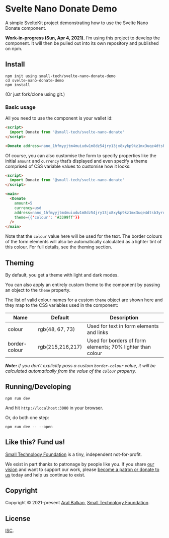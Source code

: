 # Svelte Nano Donate Demo

A simple SvelteKit project demonstrating how to use the Svelte Nano Donate component.

__Work-in-progress (Sun, Apr 4, 2021).__ I’m using this project to develop the component. It will then be pulled out into its own repository and published on npm.

## Install

```shell
npm init using small-tech/svelte-nano-donate-demo
cd svelte-nano-donate-demo
npm install
```

(Or just fork/clone using git.)

### Basic usage

All you need to use the component is your wallet id:

```html
<script>
  import Donate from '@small-tech/svelte-nano-donate'
</script>

<Donate address=nano_1hfmyyjtm4muiudw1m8dz54jry13jx8xykp9kz1mx3uqe4dtsb3yrdkjgy6g/>
```

Of course, you can also customise the form to specify properties like the initial `amount` and `currency` that’s displayed and even specify a theme comprised of CSS variable values to customise how it looks:

```html
<script>
  import Donate from '@small-tech/svelte-nano-donate'
</script>

<main>
  <Donate
    amount=5
    currency=usd
    address=nano_1hfmyyjtm4muiudw1m8dz54jry13jx8xykp9kz1mx3uqe4dtsb3yrdkjgy6g
    theme={{'colour': '#3399ff'}}
  />
</main>
```

Note that the `colour` value here will be used for the text. The border colours of the form elements will also be automatically calculated as a lighter tint of this colour. For full details, see the theming section.

## Theming

By default, you get a theme with light and dark modes.

You can also apply an entirely custom theme to the component by passing an object to the `theme` property.

The list of valid colour names for a custom `theme` object are shown here and they map to the CSS variables used in the component:

|Name | Default | Description |
|-------|-------| ---------- |
| colour | rgb(48, 67, 73) | Used for text in form elements and links |
| border-colour | rgb(215,216,217) | Used for borders of form elements; 70% lighter than colour |

___Note:__ if you don’t explicitly pass a custom `border-colour` value, it will be calculated automatically from the value of the `colour` property._


## Running/Developing

```shell
npm run dev
```

And hit `http://localhost:3000` in your browser.

Or, do both one step:

```shell
npm run dev -- --open
```

## Like this? Fund us!

[Small Technology Foundation](https://small-tech.org) is a tiny, independent not-for-profit.

We exist in part thanks to patronage by people like you. If you share [our vision](https://small-tech.org/about/#small-technology) and want to support our work, please [become a patron or donate to us](https://small-tech.org/fund-us) today and help us continue to exist.

## Copyright

Copyright &copy; 2021-present [Aral Balkan](https://ar.al), [Small Technology Foundation](https://small-tech.org).

## License

[ISC](./LICENSE).
